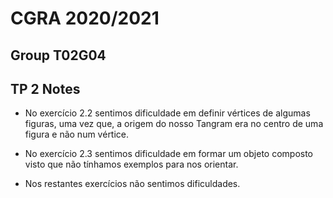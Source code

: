 # CGRA 2020/2021

## Group T02G04

## TP 2 Notes

- No exercício 2.2 sentimos dificuldade em definir vértices de algumas figuras, uma vez que, a origem do nosso Tangram era no centro de uma figura e não num vértice.

- No exercício 2.3 sentimos dificuldade em formar um objeto composto visto que não tínhamos exemplos para nos orientar.

- Nos restantes exercícios não sentimos dificuldades. 
